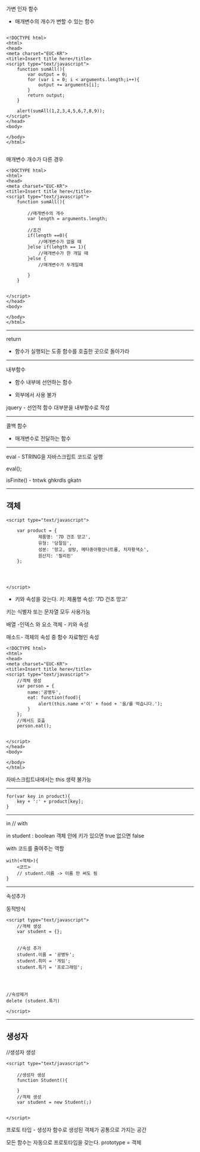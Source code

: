 가변 인자 함수
 - 매개변수의 개수가 변할 수 있는 함수

```

<!DOCTYPE html>
<html>
<head>
<meta charset="EUC-KR">
<title>Insert title here</title>
<script type="text/javascript">
	function sumAll(){
		var output = 0;
		for (var i = 0; i < arguments.length;i++){
			output += arguments[i];
		}
		return output;
	}
	
	alert(sumAll(1,2,3,4,5,6,7,8,9));
</script>
</head>
<body>

</body>
</html>


```


매개변수 개수가 다른 경우
```
<!DOCTYPE html>
<html>
<head>
<meta charset="EUC-KR">
<title>Insert title here</title>
<script type="text/javascript">
	function sumAll(){
		
		//매개변수의 개수
		var length = arguments.length;
		
		//조건
		if(length ==0){
			//매개변수가 없을 때
		}else if(lehgth == 1){
			//매개변수가 한 개일 때 
		}else {
			//매개변수가 두개일때
		
		}
	}
	
	
</script>
</head>
<body>

</body>
</html>

```

-----------------

return
- 함수가 실행되는 도중 함수를 호출한 곳으로 돌아가라



--------

내부함수 
* 함수 내부에 선언하는 함수
- 외부에서 사용 불가


jquery - 선언적 함수 대부분을 내부함수로 작성

-----------------
콜백 함수
- 매개변수로 전달하는 함수



-----------

eval - STRING을 자바스크립트 코드로 실행

eval();


isFinite() - tntwk ghkrdls gkatn








----------------------------------
## 객체
```
<script type="text/javascript">
	
	var product = {
			제품명: '7D 건조 망고',
			유형: '당절임',
			성분: '망고, 설탕, 메타중아황산나트륨, 치자황색소',
			원산지: '필리핀'
	};
	
	
	
	
</script>
```

- 키와 속성을 갖는다.
키: 제품명
속성: '7D 건조 망고'


키는 식별자 또는 문자열 모두 사용가능


배열 -인덱스 와 요소
객체 - 키와 속성 


매소드- 객체의 속성 중 함수 자료형인 속성
```
<!DOCTYPE html>
<html>
<head>
<meta charset="EUC-KR">
<title>Insert title here</title>
<script type="text/javascript">
	//객체 생성
	var person = {
		name:'공병두',
		eat: function(food){
            alert(this.name +'이' + food + '을/를 먹습니다.');
        }
	};
	//메서드 호출
	person.eat();
	
	
</script>
</head>
<body>

</body>
</html>

```
자바스크립트내에서는 this 생략 불가능

----------
```
for(var key in product){
    key + ':' + product[key];
}
```
--------------

in // with

in student : boolean 객체 안에  키가 있으면 true 없으면 false



with  코드를 줄여주는 역할
```
with(<객체>){
    <코드>
    // student.이름 -> 이름 만 써도 됨
}
```
------------

속성추가

동적방식

```
<script type="text/javascript">
	//객체 생성
	var student = {};
	

    //속성 추가
	student.이름 = '공병두';
	student.취미 = '게임';
	student.특기 = '프로그래밍';
	
	
	
	
//속성제거
delete (student.특기)
	
</script>
```




---------------------
## 생성자

//생성자 생성

```
<script type="text/javascript">
	
	//생성자 생성
	function Student(){
		
	}
	//객체 생성
	var student = new Student(;)
	
	
</script>
```

프로토 타입 - 생성자 함수로 생성된 객체가 공통으로 가지는 공간

모든 함수는 자동으로 프로토타입을 갖는다.
prototype = 객체


